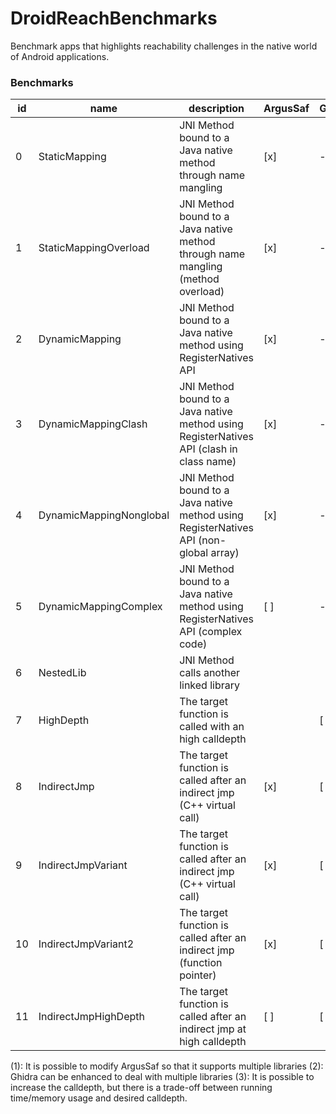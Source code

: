 # DroidReachBenchmarks

Benchmark apps that highlights reachability challenges in the native world of Android applications.

### Benchmarks

|id  | name                    | description                                                                              | ArgusSaf | Ghidra  | DroidReach |
|----|-------------------------|------------------------------------------------------------------------------------------|----------|---------|------------|
| 0  | StaticMapping           | JNI Method bound to a Java native method through name mangling                           |  [x]     |   -     |    [x]     |
| 1  | StaticMappingOverload   | JNI Method bound to a Java native method through name mangling (method overload)         |  [x]     |   -     |    [x]     |
| 2  | DynamicMapping          | JNI Method bound to a Java native method using RegisterNatives API                       |  [x]     |   -     |    [x]     |
| 3  | DynamicMappingClash     | JNI Method bound to a Java native method using RegisterNatives API (clash in class name) |  [x]     |   -     |    [x]     |
| 4  | DynamicMappingNonglobal | JNI Method bound to a Java native method using RegisterNatives API (non-global array)    |  [x]     |   -     |    [x]     |
| 5  | DynamicMappingComplex   | JNI Method bound to a Java native method using RegisterNatives API (complex code)        |  [ ]     |   -     |    [x]     |
| 6  | NestedLib               | JNI Method calls another linked library                                                  |  [ ](1)  |  [ ](2) |    [x]     |
| 7  | HighDepth               | The target function is called with an high calldepth                                     |  [ ](3)  |  [ ]    |    [x]     |
| 8  | IndirectJmp             | The target function is called after an indirect jmp (C++ virtual call)                   |  [x]     |  [ ]    |    [x]     |
| 9  | IndirectJmpVariant      | The target function is called after an indirect jmp (C++ virtual call)                   |  [x]     |  [ ]    |    [x]     |
| 10 | IndirectJmpVariant2     | The target function is called after an indirect jmp (function pointer)                   |  [x]     |  [ ]    |    [x]     |
| 11 | IndirectJmpHighDepth    | The target function is called after an indirect jmp at high calldepth                    |  [ ]     |  [ ]    |    [x]     |

(1): It is possible to modify ArgusSaf so that it supports multiple libraries
(2): Ghidra can be enhanced to deal with multiple libraries
(3): It is possible to increase the calldepth, but there is a trade-off between running time/memory usage and desired calldepth.
